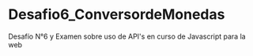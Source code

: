 # Desafio6_ConversordeMonedas
Desafío N°6 y Examen sobre uso de API's en curso de Javascript para la web
